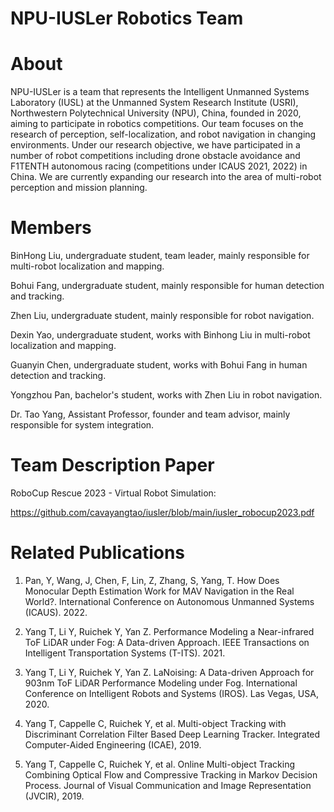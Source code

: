 # NPU-IUSLer Robotics Team

# About

NPU-IUSLer is a team that represents the Intelligent Unmanned Systems Laboratory (IUSL) at the Unmanned System Research Institute (USRI), Northwestern Polytechnical University (NPU), China, founded in 2020, aiming to participate in robotics competitions.
Our team focuses on the research of perception, self-localization, and robot navigation in changing environments. Under our research objective, we have participated in a number of robot competitions including drone obstacle avoidance and F1TENTH autonomous racing (competitions under ICAUS 2021, 2022) in China. We are currently expanding our research into the area of multi-robot perception and mission planning.

# Members

BinHong Liu, undergraduate student, team leader, mainly responsible for multi-robot localization and mapping. 

Bohui Fang, undergraduate student, mainly responsible for human detection and tracking.

Zhen Liu, undergraduate student, mainly responsible for robot navigation.

Dexin Yao, undergraduate student, works with Binhong Liu in multi-robot localization and mapping.

Guanyin Chen, undergraduate student, works with Bohui Fang in human detection and tracking. 

Yongzhou Pan, bachelor's student, works with Zhen Liu in robot navigation. 

Dr. Tao Yang, Assistant Professor, founder and team advisor, mainly responsible for system integration.

# Team Description Paper

RoboCup Rescue 2023 - Virtual Robot Simulation:

https://github.com/cavayangtao/iusler/blob/main/iusler_robocup2023.pdf

# Related Publications

1. Pan, Y, Wang, J, Chen, F, Lin, Z, Zhang, S, Yang, T. How Does Monocular Depth Estimation Work for MAV Navigation in the Real World?. International Conference on Autonomous Unmanned Systems (ICAUS). 2022.

2. Yang T, Li Y, Ruichek Y, Yan Z. Performance Modeling a Near-infrared ToF LiDAR under Fog: A Data-driven Approach. IEEE Transactions on Intelligent Transportation Systems (T-ITS). 2021.

3. Yang T, Li Y, Ruichek Y, Yan Z. LaNoising: A Data-driven Approach for 903nm ToF LiDAR Performance Modeling under Fog. International Conference on Intelligent Robots and Systems (IROS). Las Vegas, USA, 2020.

4. Yang T, Cappelle C, Ruichek Y, et al. Multi-object Tracking with Discriminant Correlation Filter Based Deep Learning Tracker. Integrated Computer-Aided Engineering (ICAE), 2019.

5. Yang T, Cappelle C, Ruichek Y, et al. Online Multi-object Tracking Combining Optical Flow and Compressive Tracking in Markov Decision Process. Journal of Visual Communication and Image Representation (JVCIR), 2019.
